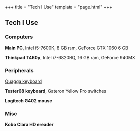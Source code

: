 +++
title = "Tech I Use"
template = "page.html"
+++

## Tech I Use


### Computers

**Main PC**, Intel i5-7600K, 8 GB ram, GeForce GTX 1060 6 GB

**Thinkpad T460p**, Intel i7-6820HQ, 16 GB ram, GeForce 940MX

### Peripherals

[Quagga keyboard](/projects/splitkeyboard)

**Tester68 keyboard**, Gateron Yellow Pro switches

**Logitech G402 mouse**

### Misc

**Kobo Clara HD ereader**
